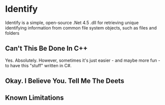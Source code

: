 # Identify
Identify is a simple, open-source .Net 4.5 .dll for retrieving unique identifying information from common file system objects, such as files and folders

## Can't This Be Done In C++
Yes. Absolutely. However, sometimes it's just easier - and maybe more fun - to have this "stuff" written in C#.

## Okay. I Believe You. Tell Me The Deets

## Known Limitations

